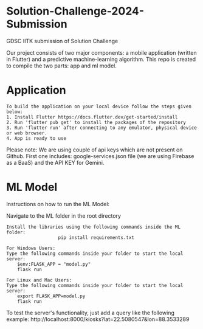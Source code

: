 # Solution-Challenge-2024-Submission
GDSC IITK submission of Solution Challenge

Our project consists of two major components: a mobile application (written in Flutter) and a predictive machine-learning algorithm. This repo is created to compile the two parts: app and ml model.

# Application

	To build the application on your local device follow the steps given below:
	1. Install Flutter https://docs.flutter.dev/get-started/install
	2. Run 'flutter pub get' to install the packages of the repository
	3. Run 'flutter run' after connecting to any emulator, physical device or web browser.
	4. App is ready to use

Please note: We are using couple of api keys which are not present on Github. First one includes: google-services.json file (we are using Firebase as a BaaS) and the API KEY for Gemini.


# ML Model

Instructions on how to run the ML Model:

Navigate to the ML folder in the root directory

	Install the libraries using the following commands inside the ML folder:
	                   pip install requirements.txt

	For Windows Users:
	Type the following commands inside your folder to start the local server:
		$env:FLASK_APP = "model.py"
		flask run

	For Linux and Mac Users:
	Type the following commands inside your folder to start the local server:
		export FLASK_APP=model.py
		flask run
  
  To test the server's functionality, just add a query like the following example: http://localhost:8000/kiosks?lat=22.5080547&lon=88.3533289

